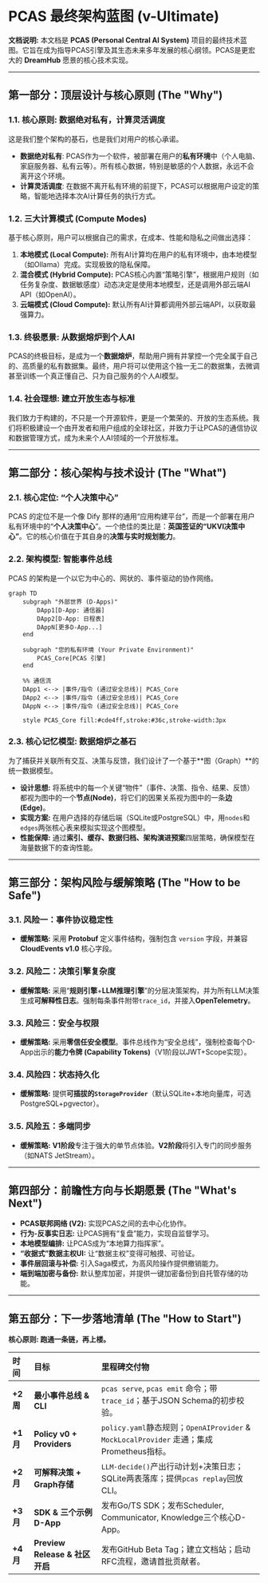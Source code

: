 # PCAS 最终架构蓝图 (v-Ultimate)

**文档说明:** 本文档是 **PCAS (Personal Central AI System)** 项目的最终技术蓝图。它旨在成为指导PCAS引擎及其生态未来多年发展的核心纲领。PCAS是更宏大的 **DreamHub** 愿景的核心技术实现。

---

## 第一部分：顶层设计与核心原则 (The "Why")

### 1.1. 核心原则: 数据绝对私有，计算灵活调度
这是我们整个架构的基石，也是我们对用户的核心承诺。
*   **数据绝对私有**: PCAS作为一个软件，被部署在用户的**私有环境**中（个人电脑、家庭服务器、私有云等）。所有核心数据，特别是敏感的个人数据，永远不会离开这个环境。
*   **计算灵活调度**: 在数据不离开私有环境的前提下，PCAS可以根据用户设定的策略，智能地选择本次AI计算任务的执行方式。

### 1.2. 三大计算模式 (Compute Modes)
基于核心原则，用户可以根据自己的需求，在成本、性能和隐私之间做出选择：
1.  **本地模式 (Local Compute):** 所有AI计算均在用户的私有环境中，由本地模型（如Ollama）完成。实现极致的隐私保障。
2.  **混合模式 (Hybrid Compute):** PCAS核心内置“策略引擎”，根据用户规则（如任务复杂度、数据敏感度）动态决定是使用本地模型，还是调用外部云端AI API（如OpenAI）。
3.  **云端模式 (Cloud Compute):** 默认所有AI计算都调用外部云端API，以获取最强算力。

### 1.3. 终极愿景: 从数据熔炉到个人AI
PCAS的终极目标，是成为一个**数据熔炉**，帮助用户拥有并掌控一个完全属于自己的、高质量的私有数据集。最终，用户将可以使用这个独一无二的数据集，去微调甚至训练一个真正懂自己、只为自己服务的个人AI模型。

### 1.4. 社会理想: 建立开放生态与标准
我们致力于构建的，不只是一个开源软件，更是一个繁荣的、开放的生态系统。我们将积极建设一个由开发者和用户组成的全球社区，并致力于让PCAS的通信协议和数据管理方式，成为未来个人AI领域的一个开放标准。

---

## 第二部分：核心架构与技术设计 (The "What")

### 2.1. 核心定位: “个人决策中心”
PCAS 的定位不是一个像 Dify 那样的通用“应用构建平台”，而是一个部署在用户私有环境中的“**个人决策中心**”。一个绝佳的类比是：**英国签证的“UKVI决策中心”**。它的核心价值在于其自身的**决策与实时规划能力**。

### 2.2. 架构模型: 智能事件总线
PCAS 的架构是一个以它为中心的、网状的、事件驱动的协作网络。

```mermaid
graph TD
    subgraph "外部世界 (D-Apps)"
        DApp1[D-App: 通信器]
        DApp2[D-App: 日程表]
        DAppN[更多D-App...]
    end

    subgraph "您的私有环境 (Your Private Environment)"
        PCAS_Core[PCAS 引擎]
    end

    %% 通信流
    DApp1 <--> |事件/指令 (通过安全总线)| PCAS_Core
    DApp2 <--> |事件/指令 (通过安全总线)| PCAS_Core
    DAppN <--> |事件/指令 (通过安全总线)| PCAS_Core

    style PCAS_Core fill:#cde4ff,stroke:#36c,stroke-width:3px
```

### 2.3. 核心记忆模型: 数据熔炉之基石
为了捕获并关联所有交互、决策与反馈，我们设计了一个基于**图（Graph）**的统一数据模型。
*   **设计思想:** 将系统中的每一个关键“物件”（事件、决策、指令、结果、反馈）都视为图中的一个**节点(Node)**，将它们的因果关系视为图中的一条**边(Edge)**。
*   **实现方案:** 在用户选择的存储后端（SQLite或PostgreSQL）中，用`nodes`和`edges`两张核心表来模拟实现这个图模型。
*   **性能保障:** 通过**索引、缓存、数据归档、架构演进预案**四层策略，确保模型在海量数据下的查询性能。

---

## 第三部分：架构风险与缓解策略 (The "How to be Safe")

### 3.1. 风险一：事件协议稳定性
*   **缓解策略:** 采用 **Protobuf** 定义事件结构，强制包含 `version` 字段，并兼容 **CloudEvents v1.0** 核心字段。

### 3.2. 风险二：决策引擎复杂度
*   **缓解策略:** 采用“**规则引擎**+**LLM推理引擎**”的分层决策架构，并为所有LLM决策生成**可解释性日志**。强制每条事件附带`trace_id`，并接入**OpenTelemetry**。

### 3.3. 风险三：安全与权限
*   **缓解策略:** 采用**零信任安全模型**。事件总线作为“安全总线”，强制检查每个D-App出示的**能力令牌 (Capability Tokens)**（V1阶段以JWT+Scope实现）。

### 3.4. 风险四：状态持久化
*   **缓解策略:** 提供**可插拔的`StorageProvider`**（默认SQLite+本地向量库，可选PostgreSQL+pgvector）。

### 3.5. 风险五：多端同步
*   **缓解策略:** **V1阶段**专注于强大的单节点体验。**V2阶段**将引入专门的同步服务（如NATS JetStream）。

---

## 第四部分：前瞻性方向与长期愿景 (The "What's Next")

*   **PCAS联邦网络 (V2):** 实现PCAS之间的去中心化协作。
*   **行为-反事实日志:** 让PCAS拥有“复盘”能力，实现自监督学习。
*   **本地模型编排:** 让PCAS成为“本地算力指挥家”。
*   **“收据式”数据主权UI:** 让“数据主权”变得可触摸、可验证。
*   **事件层回滚与补偿:** 引入Saga模式，为高风险操作提供撤销能力。
*   **端到端加密与备份:** 默认整库加密，并提供一键加密备份到自托管存储的功能。

---

## 第五部分：下一步落地清单 (The "How to Start")

**核心原则: 跑通一条链，再上楼。**

| 时间 | 目标 | 里程碑交付物 |
| :--- | :--- | :--- |
| **+2 周** | **最小事件总线 & CLI** | `pcas serve`, `pcas emit` 命令；带`trace_id`；基于JSON Schema的初步校验。 |
| **+1 月** | **Policy v0 + Providers** | `policy.yaml`静态规则；`OpenAIProvider` & `MockLocalProvider` 走通；集成Prometheus指标。 |
| **+2 月** | **可解释决策 + Graph存储** | `LLM-decide()`产出行动计划+决策日志；SQLite两表落库；提供`pcas replay`回放CLI。 |
| **+3 月** | **SDK & 三个示例D-App** | 发布Go/TS SDK；发布Scheduler, Communicator, Knowledge三个核心D-App。 |
| **+4 月** | **Preview Release & 社区开启** | 发布GitHub Beta Tag；建立文档站；启动RFC流程，邀请首批贡献者。 |